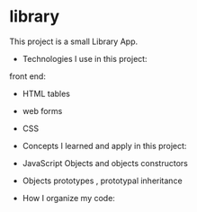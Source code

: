# library

This project is a small Library App. 


- Technologies I use in this project:

front end:
- HTML tables
- web forms
- CSS 


- Concepts I learned and apply in this project:

- JavaScript Objects and objects constructors
- Objects prototypes , prototypal inheritance

- How I organize my code:





